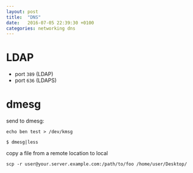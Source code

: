 ```yaml
---
layout: post
title:  "DNS"
date:   2016-07-05 22:39:30 +0100
categories: networking dns
---
```


# LDAP

- port `389` (LDAP)
- port `636` (LDAPS)


# dmesg

send to dmesg:

```
echo ben test > /dev/kmsg
```

```
$ dmesg|less
```

copy a file from a remote location to local

```
scp -r user@your.server.example.com:/path/to/foo /home/user/Desktop/
```
